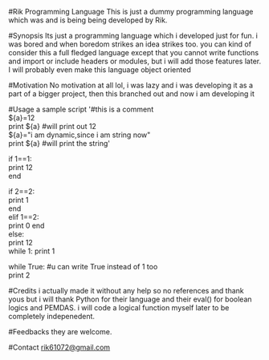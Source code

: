 #Rik Programming Language
This is just a dummy programming language which was and is being being developed by Rik.</br>

#Synopsis
Its just a programming language which i developed just for fun. i was bored and when boredom strikes an idea strikes too. you can kind of consider this a full fledged language except that you cannot write functions and import or include headers or modules, but i will add those features later. I will probably even make this language object oriented

#Motivation
No motivation at all lol, i was lazy and i was developing it as a part of a bigger project, then this branched out and now i am developing it

#Usage
a sample script
 '#this is a comment</br>
 ${a}=12</br>
 print ${a} #will print out 12</br>
 ${a}="i am dynamic,since i am string now" </br>
 print ${a} #will print the string'
 
 if 1==1:</br>
  print 12</br>
 end
 
 if 2==2:</br>
  print 1</br>
 end</br>
 elif 1==2:</br>
  print 0
 end</br>
 else:</br>
  print 12
  </br>
  while 1:
   print 1
  
  while True: #u can write True instead of 1 too</br>
   print 2

#Credits
i actually made it without any help so no references and thank yous but i will thank Python for their language and their eval() for boolean logics and PEMDAS. i will code a logical function myself later to be completely indepenedent.

#Feedbacks
they are welcome.

#Contact
rik61072@gmail.com
